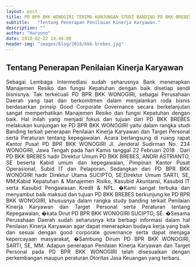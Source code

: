 ```yaml
---
layout: post
title: PD BPR BKK WONOGIRI TERIMA KUNJUNGAN STUDI BANDING PD BKK BREBES
subtitle:   "Tentang Penerapan Penilaian Kinerja Karyawan."
description: ""
author: "Haryono"
date: 2018-02-22 14:44:00
header-img: "images/blog/2018/bkk brebes.jpg"
---
```



## Tentang Penerapan Penilaian Kinerja Karyawan

<div style="text-align: justify;">Sebagai Lembaga Intermediasi sudah seharusnya Bank menerapkan Manajemen Resiko dan fungsi Kepatuhan dengan baik disetiap sendi bisnisnya. Tak terkecuali PD BPR BKK WONOGIRI, sebagai Perusahaan Daerah yang taat dan berkomitmen dalam menjalankan roda bisnis berdasarkan prinsip Good Corporate Governance secara berkelanjutan sangat memperhatikan Manajemen Resiko dan fungsi Kepatuhan dengan baik.   Hal inilah yang menjadi fokus dan tujuan dari PD BKK BREBES melakukan kunjungan ke PD BPR BKK WONOGIRI yaitu dalam rangka studi Banding terkait penerapan Penilaian Kinerja Karyawan dan Target Personal serta Peraturan tentang kepegawaian. Acara berlangsung di ruang rapat Kantor Pusat PD BPR BKK WONOGIRI Jl. Jenderal Sudirman No. 234 WONOGIRI, Jawa Tengah pada hari Kamis tanggal 22 Februari 2018 . Dari PD BKK BREBES hadir Direktur Umum PD BKK BREBES, ANDRI ASTRIANTO, SE beserta Kabid umum dan kepegawaian, Pimpinan Kantor Pusat Operasional, Subid IT dan Pelaporan. Sedangkan dari PD BPR BKK WONOGIRI hadir Direktur Utama SUCIPTO, SE,Direktur Umum SARTI, SE, MM,Kabid Kepatuhan & Manajemen Risiko, Kasubid Akuntansi, Kasubid IT serta Kasubid Pengawasan Kredit & NPL.  �Kami sangat terbuka dan menyambut baik maksud dan tujuan PD BKK BREBES berkunjung ke PD BPR BKK WONOGIRI, khususnya dalam rangka study banding terkait Penilaian Kinerja Karyawan dan Target Personal serta Peraturan tentang Kepegawaian, �kata Dirut PD BPR BKK WONOGIRI SUCIPTO, SE.   �Sesama Perusahaan Daerah sudah seharusnya kita berbagi informasi dalam hal Penilaian Kinerja Karyawan agar dapat menerapkan budaya kerja yang baik dan sesuai dengan good corporate governance serta dapat menjaga kepercayaan masyarakat, �Sambung Dirum PD BPR BKK WONOGIRI, SARTI, SE, MM. Adapun penerapan Penilaian Kinerja Karyawan dan Target Personal pada PD BPR BKK WONOGIRI telah disesuaikan dengan perkembangan maupun peraturan Otoritas Jasa Keuangan yang terbaru.</div>
